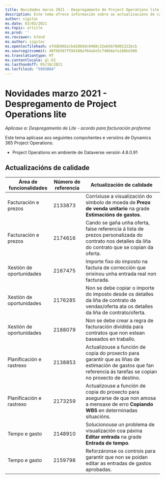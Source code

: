 ```yaml
---
title: Novidades marzo 2021 - Despregamento de Project Operations lite
description: Este tema ofrece información sobre as actualizacións de calidade dispoñibles na versión de marzo de 2021 do despregamento de Project Operations lite.
author: sigitac
ms.date: 03/03/2021
ms.topic: article
ms.prod: ''
ms.reviewer: kfend
ms.author: sigitac
ms.openlocfilehash: efddb96b2cb428b9dc0488c32eb5670d01322bcb
ms.sourcegitcommit: 40f68387f594180af64a5e5c748b6efa188bd300
ms.translationtype: HT
ms.contentlocale: gl-ES
ms.lasthandoff: 05/10/2021
ms.locfileid: "5993864"
---
```

# <a name="whats-new-march-2021---project-operations-lite-deployment"></a>Novidades marzo 2021 - Despregamento de Project Operations lite

_Aplícase a: Despregamento de Lite - acordo para facturación proforma_


Este tema aplícase aos seguintes compoñentes e versións de Dynamics 365 Project Operations:

- Project Operations en ambiente de Dataverse versión 4.8.0.91 

## <a name="quality-updates"></a>Actualizacións de calidade

| **Área de funcionalidades** | **Número de referencia** | **Actualización de calidade** |
| --- | --- | --- |
| Facturación e prezos | 2133873 | Corrixiuse a visualización do símbolo de moeda de **Prezo de venda unitario** na grade **Estimacións de gastos**. |
| Facturación e prezos | 2174616 | Cando se gaña unha oferta, faise referencia á lista de prezos personalizada do contrato nos detalles da liña do contrato que se copian da oferta. |
| Xestión de oportunidades | 2167475 | Importe fixo do imposto na factura de corrección que orixinou unha entrada real non facturada. |
| Xestión de oportunidades | 2176285 | Non se debe copiar o importe do imposto desde os detalles da liña de contrato de vendas/oferta ata os detalles da liña de contrato/oferta. |
| Xestión de oportunidades | 2188079 | Non se debe crear a regra de facturación dividida para contratos que non estean baseados en traballo. |
| Planificación e rastrexo | 2138853 | Actualizouse a función de copia do proxecto para garantir que as liñas de estimación de gastos que fan referencia ás tarefas se copian no proxecto de destino. |
| Planificación e rastrexo | 2173259 | Actualizouse a función de copia do proxecto para asegurarse de que non amosa a mensaxe de erro **Copiando WBS** en determinadas situacións. |
| Tempo e gasto | 2148910 | Solucionouse un problema de visualización coa páxina **Editar entrada** na grade **Entrada de tempo**. |
| Tempo e gasto | 2159798 | Reforzáronse os controis para garantir que non se poidan editar as entradas de gastos aprobadas. |


